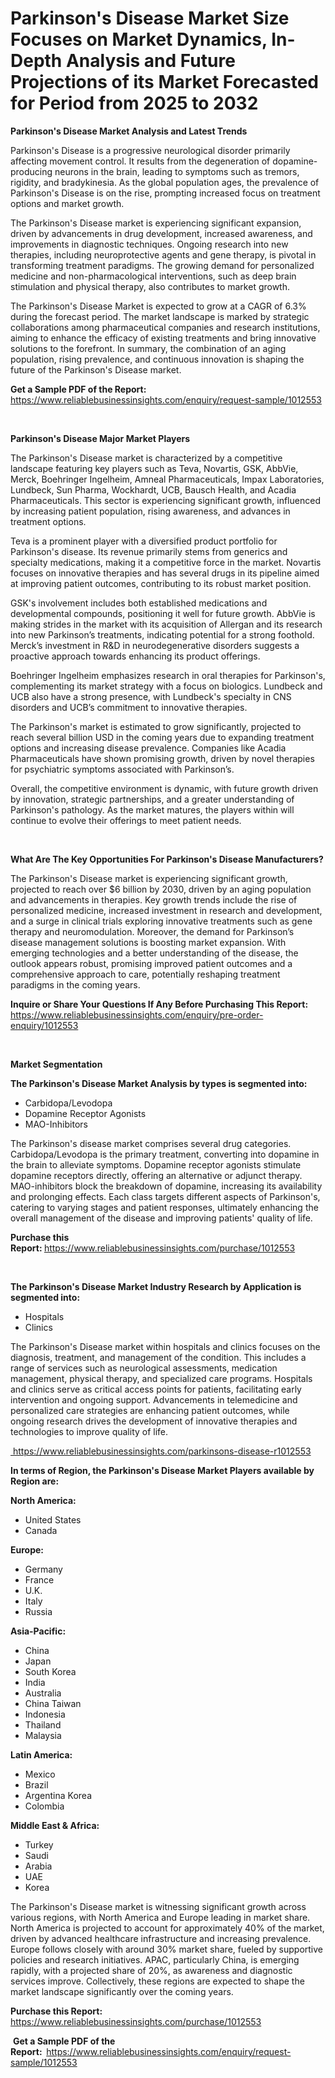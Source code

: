 <p><h1>Parkinson's Disease Market Size Focuses on Market Dynamics, In-Depth Analysis and Future Projections of its Market Forecasted for Period from 2025 to 2032</h1></p><p><strong>Parkinson's Disease Market Analysis and Latest Trends</strong></p>
<p><p>Parkinson's Disease is a progressive neurological disorder primarily affecting movement control. It results from the degeneration of dopamine-producing neurons in the brain, leading to symptoms such as tremors, rigidity, and bradykinesia. As the global population ages, the prevalence of Parkinson's Disease is on the rise, prompting increased focus on treatment options and market growth.</p><p>The Parkinson's Disease market is experiencing significant expansion, driven by advancements in drug development, increased awareness, and improvements in diagnostic techniques. Ongoing research into new therapies, including neuroprotective agents and gene therapy, is pivotal in transforming treatment paradigms. The growing demand for personalized medicine and non-pharmacological interventions, such as deep brain stimulation and physical therapy, also contributes to market growth.</p><p>The Parkinson's Disease Market is expected to grow at a CAGR of 6.3% during the forecast period. The market landscape is marked by strategic collaborations among pharmaceutical companies and research institutions, aiming to enhance the efficacy of existing treatments and bring innovative solutions to the forefront. In summary, the combination of an aging population, rising prevalence, and continuous innovation is shaping the future of the Parkinson's Disease market.</p></p>
<p><strong>Get a Sample PDF of the Report:&nbsp;</strong> <a href="https://www.reliablebusinessinsights.com/enquiry/request-sample/1012553?utm_campaign=3445&utm_medium=2&utm_source=Github&utm_content=ia&utm_term=17042025&utm_id=parkinsons-disease">https://www.reliablebusinessinsights.com/enquiry/request-sample/1012553</a></p>
<p>&nbsp;</p>
<p><strong>Parkinson's Disease Major Market Players</strong></p>
<p><p>The Parkinson's Disease market is characterized by a competitive landscape featuring key players such as Teva, Novartis, GSK, AbbVie, Merck, Boehringer Ingelheim, Amneal Pharmaceuticals, Impax Laboratories, Lundbeck, Sun Pharma, Wockhardt, UCB, Bausch Health, and Acadia Pharmaceuticals. This sector is experiencing significant growth, influenced by increasing patient population, rising awareness, and advances in treatment options.</p><p>Teva is a prominent player with a diversified product portfolio for Parkinson's disease. Its revenue primarily stems from generics and specialty medications, making it a competitive force in the market. Novartis focuses on innovative therapies and has several drugs in its pipeline aimed at improving patient outcomes, contributing to its robust market position.</p><p>GSK's involvement includes both established medications and developmental compounds, positioning it well for future growth. AbbVie is making strides in the market with its acquisition of Allergan and its research into new Parkinson’s treatments, indicating potential for a strong foothold. Merck’s investment in R&D in neurodegenerative disorders suggests a proactive approach towards enhancing its product offerings.</p><p>Boehringer Ingelheim emphasizes research in oral therapies for Parkinson's, complementing its market strategy with a focus on biologics. Lundbeck and UCB also have a strong presence, with Lundbeck's specialty in CNS disorders and UCB’s commitment to innovative therapies.</p><p>The Parkinson's market is estimated to grow significantly, projected to reach several billion USD in the coming years due to expanding treatment options and increasing disease prevalence. Companies like Acadia Pharmaceuticals have shown promising growth, driven by novel therapies for psychiatric symptoms associated with Parkinson’s.</p><p>Overall, the competitive environment is dynamic, with future growth driven by innovation, strategic partnerships, and a greater understanding of Parkinson's pathology. As the market matures, the players within will continue to evolve their offerings to meet patient needs.</p></p>
<p>&nbsp;</p>
<p><strong>What Are The Key Opportunities For Parkinson's Disease Manufacturers?</strong></p>
<p><p>The Parkinson's Disease market is experiencing significant growth, projected to reach over $6 billion by 2030, driven by an aging population and advancements in therapies. Key growth trends include the rise of personalized medicine, increased investment in research and development, and a surge in clinical trials exploring innovative treatments such as gene therapy and neuromodulation. Moreover, the demand for Parkinson’s disease management solutions is boosting market expansion. With emerging technologies and a better understanding of the disease, the outlook appears robust, promising improved patient outcomes and a comprehensive approach to care, potentially reshaping treatment paradigms in the coming years.</p></p>
<p><strong>Inquire or Share Your Questions If Any Before Purchasing This Report:</strong> <a href="https://www.reliablebusinessinsights.com/enquiry/pre-order-enquiry/1012553?utm_campaign=3445&utm_medium=2&utm_source=Github&utm_content=ia&utm_term=17042025&utm_id=parkinsons-disease">https://www.reliablebusinessinsights.com/enquiry/pre-order-enquiry/1012553</a></p>
<p>&nbsp;</p>
<p><strong>Market Segmentation</strong></p>
<p><strong>The Parkinson's Disease Market Analysis by types is segmented into:</strong></p>
<p><ul><li>Carbidopa/Levodopa</li><li>Dopamine Receptor Agonists</li><li>MAO-Inhibitors</li></ul></p>
<p><p>The Parkinson's disease market comprises several drug categories. Carbidopa/Levodopa is the primary treatment, converting into dopamine in the brain to alleviate symptoms. Dopamine receptor agonists stimulate dopamine receptors directly, offering an alternative or adjunct therapy. MAO-inhibitors block the breakdown of dopamine, increasing its availability and prolonging effects. Each class targets different aspects of Parkinson's, catering to varying stages and patient responses, ultimately enhancing the overall management of the disease and improving patients' quality of life.</p></p>
<p><strong>Purchase this Report:&nbsp;</strong><a href="https://www.reliablebusinessinsights.com/purchase/1012553?utm_campaign=3445&utm_medium=2&utm_source=Github&utm_content=ia&utm_term=17042025&utm_id=parkinsons-disease">https://www.reliablebusinessinsights.com/purchase/1012553</a></p>
<p>&nbsp;</p>
<p><strong>The Parkinson's Disease Market Industry Research by Application is segmented into:</strong></p>
<p><ul><li>Hospitals</li><li>Clinics</li></ul></p>
<p><p>The Parkinson's Disease market within hospitals and clinics focuses on the diagnosis, treatment, and management of the condition. This includes a range of services such as neurological assessments, medication management, physical therapy, and specialized care programs. Hospitals and clinics serve as critical access points for patients, facilitating early intervention and ongoing support. Advancements in telemedicine and personalized care strategies are enhancing patient outcomes, while ongoing research drives the development of innovative therapies and technologies to improve quality of life.</p></p>
<p><a href="https://www.reliablebusinessinsights.com/parkinsons-disease-r1012553?utm_campaign=3445&utm_medium=2&utm_source=Github&utm_content=ia&utm_term=17042025&utm_id=parkinsons-disease">&nbsp;https://www.reliablebusinessinsights.com/parkinsons-disease-r1012553</a></p>
<p><strong>In terms of Region, the Parkinson's Disease Market Players available by Region are:</strong></p>
<p>
    <p> <strong> North America: </strong>
        <ul>
            <li>United States</li>
            <li>Canada</li>
        </ul>
        </p> 
    <p> <strong> Europe: </strong>
        <ul>
            <li>Germany</li>
            <li>France</li>
            <li>U.K.</li>
            <li>Italy</li>
            <li>Russia</li>
        </ul>
        </p> 
    <p> <strong> Asia-Pacific: </strong>
        <ul>
            <li>China</li>
            <li>Japan</li>
            <li>South Korea</li>
            <li>India</li>
            <li>Australia</li>
            <li>China Taiwan</li>
            <li>Indonesia</li>
            <li>Thailand</li>
            <li>Malaysia</li>
        </ul>
        </p> 
    <p> <strong> Latin America: </strong>
        <ul>
            <li>Mexico</li>
            <li>Brazil</li>
            <li>Argentina Korea</li>
            <li>Colombia</li>
        </ul>
        </p> 
    <p> <strong> Middle East & Africa: </strong>
        <ul>
            <li>Turkey</li>
            <li>Saudi</li>
            <li>Arabia</li>
            <li>UAE</li>
            <li>Korea</li>
        </ul>
    </p>
    </p>
<p><p>The Parkinson's Disease market is witnessing significant growth across various regions, with North America and Europe leading in market share. North America is projected to account for approximately 40% of the market, driven by advanced healthcare infrastructure and increasing prevalence. Europe follows closely with around 30% market share, fueled by supportive policies and research initiatives. APAC, particularly China, is emerging rapidly, with a projected share of 20%, as awareness and diagnostic services improve. Collectively, these regions are expected to shape the market landscape significantly over the coming years.</p></p>
<p><strong>Purchase this Report: </strong><a href="https://www.reliablebusinessinsights.com/purchase/1012553?utm_campaign=3445&utm_medium=2&utm_source=Github&utm_content=ia&utm_term=17042025&utm_id=parkinsons-disease">https://www.reliablebusinessinsights.com/purchase/1012553</a></p>
<p>&nbsp;<strong>Get a Sample PDF of the Report:&nbsp;&nbsp;</strong><a href="https://www.reliablebusinessinsights.com/enquiry/request-sample/1012553?utm_campaign=3445&utm_medium=2&utm_source=Github&utm_content=ia&utm_term=17042025&utm_id=parkinsons-disease">https://www.reliablebusinessinsights.com/enquiry/request-sample/1012553</a></p>
<p><strong></strong></p>
<p><p></p><p></p><p></p></p>